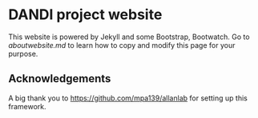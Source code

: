 # DANDI project website

This website is powered by Jekyll and some Bootstrap, Bootwatch. Go to 
*aboutwebsite.md*  to learn how to copy and modify this page for your purpose. 

## Acknowledgements

A big thank you to https://github.com/mpa139/allanlab for setting up this 
framework.
